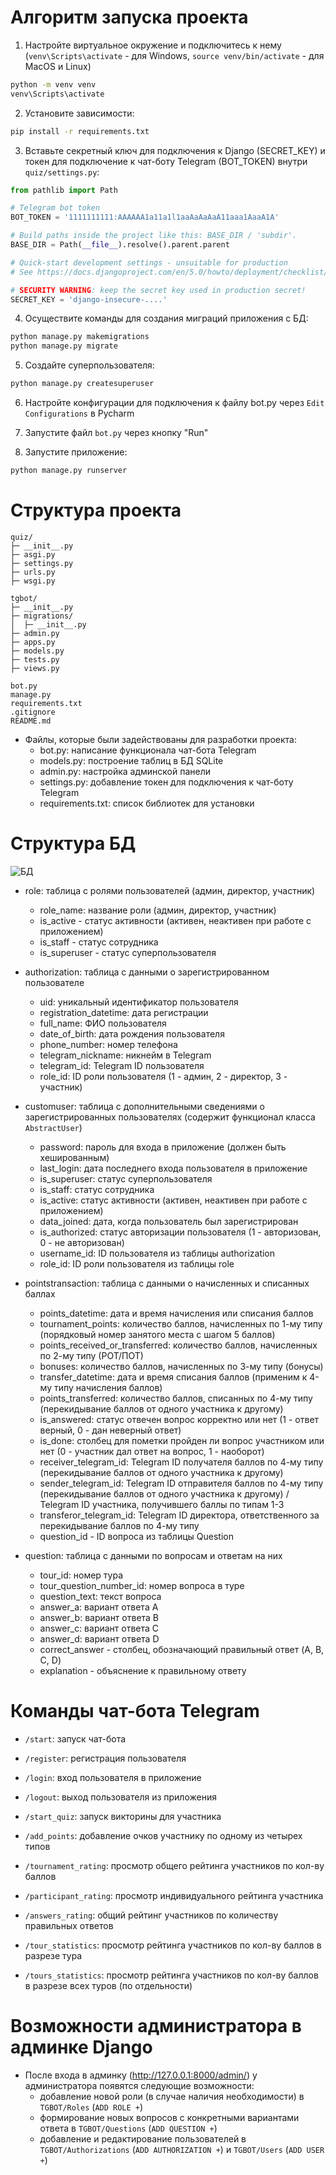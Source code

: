 # Алгоритм запуска проекта

1. Настройте виртуальное окружение и подключитесь к нему (``venv\Scripts\activate`` - для Windows, ``source venv/bin/activate`` - для MacOS и Linux)
```bash
python -m venv venv
venv\Scripts\activate
```

2. Установите зависимости:
```bash
pip install -r requirements.txt
```

3. Вставьте секретный ключ для подключения к Django (SECRET_KEY) и токен для подключение к чат-боту Telegram (BOT_TOKEN) внутри ``quiz/settings.py``:
```python
from pathlib import Path

# Telegram bot token
BOT_TOKEN = '1111111111:AAAAAA1a11a1l1aaAaAaAaA11aaa1AaaA1A'

# Build paths inside the project like this: BASE_DIR / 'subdir'.
BASE_DIR = Path(__file__).resolve().parent.parent

# Quick-start development settings - unsuitable for production
# See https://docs.djangoproject.com/en/5.0/howto/deployment/checklist/

# SECURITY WARNING: keep the secret key used in production secret!
SECRET_KEY = 'django-insecure-....'
```

4. Осуществите команды для создания миграций приложения с БД:
```bash
python manage.py makemigrations
python manage.py migrate
```

5. Создайте суперпользователя:
```bash
python manage.py createsuperuser
```

6. Настройте конфигурации для подключения к файлу bot.py через ``Edit Configurations`` в Pycharm

7. Запустите файл ``bot.py`` через кнопку "Run"

8. Запустите приложение:
```bash
python manage.py runserver
```

# Структура проекта
```
quiz/
├─ __init__.py
├─ asgi.py
├─ settings.py
├─ urls.py
├─ wsgi.py

tgbot/
├─ __init__.py
├─ migrations/
│  ├─ __init__.py
├─ admin.py
├─ apps.py
├─ models.py
├─ tests.py
├─ views.py

bot.py
manage.py
requirements.txt
.gitignore
README.md
```

- Файлы, которые были задействованы для разработки проекта:
  - bot.py: написание функционала чат-бота Telegram
  - models.py: построение таблиц в БД SQLite
  - admin.py: настройка админской панели
  - settings.py: добавление токен для подключения к чат-боту Telegram
  - requirements.txt: список библиотек для установки

# Структура БД

![БД](./res/QuizDb.jpg)

- role: таблица с ролями пользователей (админ, директор, участник)
  - role_name: название роли (админ, директор, участник)
  - is_active - статус активности (активен, неактивен при работе с приложением)
  - is_staff - статус сотрудника
  - is_superuser - статус суперпользователя


- authorization: таблица с данными о зарегистрированном пользователе
  - uid: уникальный идентификатор пользователя 
  - registration_datetime: дата регистрации 
  - full_name: ФИО пользователя
  - date_of_birth: дата рождения пользователя
  - phone_number: номер телефона
  - telegram_nickname: никнейм в Telegram 
  - telegram_id: Telegram ID пользователя
  - role_id: ID роли пользователя (1 - админ, 2 - директор, 3 - участник)


- customuser: таблица с дополнительными сведениями о зарегистрированных пользователях (содержит функционал класса ```AbstractUser```)
  - password: пароль для входа в приложение (должен быть хешированным)
  - last_login: дата последнего входа пользователя в приложение
  - is_superuser: статус суперпользователя
  - is_staff: статус сотрудника
  - is_active: статус активности (активен, неактивен при работе с приложением)
  - data_joined: дата, когда пользователь был зарегистрирован
  - is_authorized: статус авторизации пользователя (1 - авторизован, 0 - не авторизован)
  - username_id: ID пользователя из таблицы authorization
  - role_id: ID роли пользователя из таблицы role


- pointstransaction: таблица с данными о начисленных и списанных баллах
  - points_datetime: дата и время начисления или списания баллов
  - tournament_points: количество баллов, начисленных по 1-му типу (порядковый номер занятого места с шагом 5 баллов)
  - points_received_or_transferred: количество баллов, начисленных по 2-му типу (РОТ/ПОТ)
  - bonuses: количество баллов, начисленных по 3-му типу (бонусы)
  - transfer_datetime: дата и время списания баллов (применим к 4-му типу начисления баллов)
  - points_transferred: количество баллов, списанных по 4-му типу (перекидывание баллов от одного участника к другому)
  - is_answered: статус отвечен вопрос корректно или нет (1 - ответ верный, 0 - дан неверный ответ)
  - is_done: столбец для пометки пройден ли вопрос участником или нет (0 - участник дал ответ на вопрос, 1 - наоборот)
  - receiver_telegram_id: Telegram ID получателя баллов по 4-му типу (перекидывание баллов от одного участника к другому)
  - sender_telegram_id: Telegram ID отправителя баллов по 4-му типу (перекидывание баллов от одного участника к другому) / Telegram ID участника, получившего баллы по типам 1-3
  - transferor_telegram_id: Telegram ID директора, ответственного за перекидывание баллов по 4-му типу
  - question_id - ID вопроса из таблицы Question


- question: таблица с данными по вопросам и ответам на них
  - tour_id: номер тура 
  - tour_question_number_id: номер вопроса в туре 
  - question_text: текст вопроса 
  - answer_a: вариант ответа A 
  - answer_b: вариант ответа B 
  - answer_c: вариант ответа C 
  - answer_d: вариант ответа D
  - correct_answer - столбец, обозначающий правильный ответ (A, B, C, D)
  - explanation - объяснение к правильному ответу


# Команды чат-бота Telegram
- ```/start```: запуск чат-бота
- ```/register```: регистрация пользователя
- ```/login```: вход пользователя в приложение
- ```/logout```: выход пользователя из приложения


- ```/start_quiz```: запуск викторины для участника
- ```/add_points```: добавление очков участнику по одному из четырех типов


- ```/tournament_rating```: просмотр общего рейтинга участников по кол-ву баллов
-  ```/participant_rating```: просмотр индивидуального рейтинга участника
- ```/answers_rating```: общий рейтинг участников по количеству правильных ответов


- ```/tour_statistics```: просмотр рейтинга участников по кол-ву баллов в разрезе тура
- ```/tours_statistics```: просмотр рейтинга участников по кол-ву баллов в разрезе всех туров (по отдельности)


# Возможности администратора в админке Django

- После входа в админку (http://127.0.0.1:8000/admin/) у администратора появятся следующие возможности:
  - добавление новой роли (в случае наличия необходимости) в ``TGBOT/Roles`` (``ADD ROLE +``)
  - формирование новых вопросов с конкретными вариантами ответа в ``TGBOT/Questions`` (``ADD QUESTION +``)
  - добавление и редактирование пользователей в ``TGBOT/Authorizations`` (``ADD AUTHORIZATION +``) и ``TGBOT/Users`` (``ADD USER +``)

